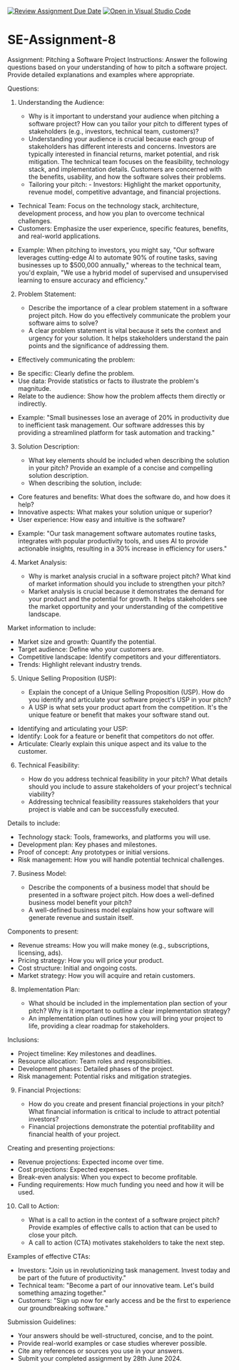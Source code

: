 [![Review Assignment Due Date](https://classroom.github.com/assets/deadline-readme-button-22041afd0340ce965d47ae6ef1cefeee28c7c493a6346c4f15d667ab976d596c.svg)](https://classroom.github.com/a/4bgukiqw)
[![Open in Visual Studio Code](https://classroom.github.com/assets/open-in-vscode-2e0aaae1b6195c2367325f4f02e2d04e9abb55f0b24a779b69b11b9e10269abc.svg)](https://classroom.github.com/online_ide?assignment_repo_id=15499501&assignment_repo_type=AssignmentRepo)
# SE-Assignment-8
 Assignment: Pitching a Software Project
 Instructions:
Answer the following questions based on your understanding of how to pitch a software project. Provide detailed explanations and examples where appropriate.

 Questions:

1. Understanding the Audience:
   - Why is it important to understand your audience when pitching a software project? How can you tailor your pitch to different types of stakeholders (e.g., investors, technical team, customers)?

   * Understanding your audience is crucial because each group of stakeholders has different interests and concerns. Investors are typically interested in financial returns, market potential, and risk mitigation. The technical team focuses on the feasibility, technology stack, and implementation details. Customers are concerned with the benefits, usability, and how the software solves their problems.
   * Tailoring your pitch: - Investors: Highlight the market opportunity, revenue model, competitive advantage, and financial projections.
 - Technical Team: Focus on the technology stack, architecture, development process, and how you plan to overcome technical challenges.
 - Customers: Emphasize the user experience, specific features, benefits, and real-world applications.

 * Example:
When pitching to investors, you might say, "Our software leverages cutting-edge AI to automate 90% of routine tasks, saving businesses up to $500,000 annually," whereas to the technical team, you'd explain, "We use a hybrid model of supervised and unsupervised learning to ensure accuracy and efficiency."

2. Problem Statement:
   - Describe the importance of a clear problem statement in a software project pitch. How do you effectively communicate the problem your software aims to solve? 

   * A clear problem statement is vital because it sets the context and urgency for your solution. It helps stakeholders understand the pain points and the significance of addressing them.

  * Effectively communicating the problem:
 - Be specific: Clearly define the problem.
 - Use data: Provide statistics or facts to illustrate the problem's magnitude.
 - Relate to the audience: Show how the problem affects them directly or indirectly. 

 * Example:
"Small businesses lose an average of 20% in productivity due to inefficient task management. Our software addresses this by providing a streamlined platform for task automation and tracking."

3. Solution Description:
   - What key elements should be included when describing the solution in your pitch? Provide an example of a concise and compelling solution description.

   * When describing the solution, include:
 - Core features and benefits: What does the software do, and how does it help?
 - Innovative aspects: What makes your solution unique or superior?
 - User experience: How easy and intuitive is the software?
 * Example:
"Our task management software automates routine tasks, integrates with popular productivity tools, and uses AI to provide actionable insights, resulting in a 30% increase in efficiency for users."

4. Market Analysis:
   - Why is market analysis crucial in a software project pitch? What kind of market information should you include to strengthen your pitch?

   * Market analysis is crucial because it demonstrates the demand for your product and the potential for growth. It helps stakeholders see the market opportunity and your understanding of the competitive landscape.

Market information to include:
- Market size and growth: Quantify the potential.
 - Target audience: Define who your customers are.
 - Competitive landscape: Identify competitors and your differentiators.
 - Trends: Highlight relevant industry trends.

5. Unique Selling Proposition (USP):
   - Explain the concept of a Unique Selling Proposition (USP). How do you identify and articulate your software project's USP in your pitch?

   * A USP is what sets your product apart from the competition. It's the unique feature or benefit that makes your software stand out.

  - Identifying and articulating your USP:
 - Identify: Look for a feature or benefit that competitors do not offer.
 - Articulate: Clearly explain this unique aspect and its value to the customer.

6. Technical Feasibility:
   - How do you address technical feasibility in your pitch? What details should you include to assure stakeholders of your project's technical viability?

   * Addressing technical feasibility reassures stakeholders that your project is viable and can be successfully executed.

Details to include:
 - Technology stack: Tools, frameworks, and platforms you will use.
 - Development plan: Key phases and milestones.
 - Proof of concept: Any prototypes or initial versions.
 - Risk management: How you will handle potential technical challenges.

7. Business Model:
   - Describe the components of a business model that should be presented in a software project pitch. How does a well-defined business model benefit your pitch?

   * A well-defined business model explains how your software will generate revenue and sustain itself.

Components to present:
 - Revenue streams: How you will make money (e.g., subscriptions, licensing, ads).
 - Pricing strategy: How you will price your product.
 - Cost structure: Initial and ongoing costs.
 - Market strategy: How you will acquire and retain customers.

8. Implementation Plan:
   - What should be included in the implementation plan section of your pitch? Why is it important to outline a clear implementation strategy?

   * An implementation plan outlines how you will bring your project to life, providing a clear roadmap for stakeholders.

Inclusions:
 - Project timeline: Key milestones and deadlines.
 - Resource allocation: Team roles and responsibilities.
 - Development phases: Detailed phases of the project.
 - Risk management: Potential risks and mitigation strategies.

9. Financial Projections:
   - How do you create and present financial projections in your pitch? What financial information is critical to include to attract potential investors?

   * Financial projections demonstrate the potential profitability and financial health of your project.

Creating and presenting projections:
 - Revenue projections: Expected income over time.
 - Cost projections: Expected expenses.
 - Break-even analysis: When you expect to become profitable.
 - Funding requirements: How much funding you need and how it will be used.

10. Call to Action:
    - What is a call to action in the context of a software project pitch? Provide examples of effective calls to action that can be used to close your pitch.

    * A call to action (CTA) motivates stakeholders to take the next step.

Examples of effective CTAs:
 - Investors: "Join us in revolutionizing task management. Invest today and be part of the future of productivity."
 - Technical team: "Become a part of our innovative team. Let's build something amazing together."
 - Customers: "Sign up now for early access and be the first to experience our groundbreaking software."

 Submission Guidelines:
- Your answers should be well-structured, concise, and to the point.
- Provide real-world examples or case studies wherever possible.
- Cite any references or sources you use in your answers.
- Submit your completed assignment by 28th June 2024.
